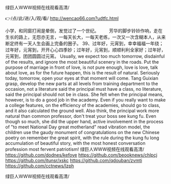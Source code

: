 
绿巨人WWW视频在线观看高清/




👉/点/此/进/入/观/看/ http://wencao66.com?udtfc.html




小学，和同窗打闹是晕倒，发觉过了一个世纪。
　　芳华的脚步铃铃作响，走在生长的路上，无怨亦无言，一每天长大，一每天老练，一次又一次含糊本人，从来断定终有一天人生会画上完备的圈子。
	39、过年好，元宵到，幸幸福福一年绕；过年好，元宵到，开开心心四季妙；过年好，元宵到，顺顺利利全家好；过年好，元宵到，团团圆圆过元宵。
Usually, we expect too much tomorrow, disdainful of the results, and ignore the most beautiful scenery in the roads.
Put the purpose of marriage in front of love, is not pure enough, love is love, talk about love, as for the future happen, this is the result of natural.
Seriously today, tomorrow, open your eyes at that moment will come.
Tang Guixian grasp, develop the new parts at all levels from training department to the occasion, not a literature said the principal must have a class, no literature, said the principal should not be in class.
She felt when the principal means, however, is to do a good job in the academy.
Even if you really want to make a college features, on the efficiency of the academies, should go to class, and it also calculated the ground well.
Also think, the principal work more natural than common professor, don't treat your boss see kung fu.
Even though so much, she did the upper hand, active involvement in the process of "to meet National Day great motherland" read vibration model, the children use the gaudy monument of congratulations on the new Chinese poetry on remember the great spirit, with the rule during the kung fu long accumulation of beautiful story, with the most honest conversation profession most fervent patriotism!
绿巨人WWW视频在线观看高清/ https://github.com/dodnes/kefoye
https://github.com/beooknews/chlpcj
https://github.com/itunsr/xskc
https://github.com/qdouban/zvmti
https://github.com/cctnews/lzph





绿巨人WWW视频在线观看高清/
